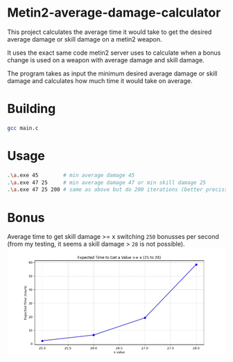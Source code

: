 # Metin2-average-damage-calculator
This project calculates the average time it would take to get the desired average damage or skill
damage on a metin2 weapon.

It uses the exact same code metin2 server uses to calculate when a bonus change is used on a weapon with
average damage and skill damage.

The program takes as input the minimum desired average damage or skill damage and calculates how much time
it would take on average.

# Building
```sh
gcc main.c
```

# Usage
```sh
.\a.exe 45        # min average damage 45
.\a.exe 47 25     # min average damage 47 or min skill damage 25
.\a.exe 47 25 200 # same as above but do 200 iterations (better precission on time but program will run longer)
```

# Bonus

Average time to get skill damage >= x switching `250` bonusses per second (from my testing, it seems a skill damage > `28` is not possible).
![image](skill_damage_plot.jpg)